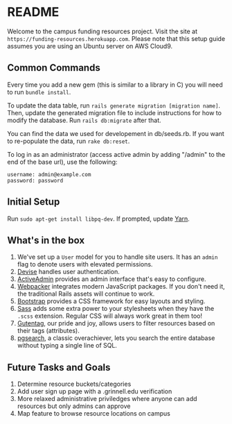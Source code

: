 # README #

Welcome to the campus funding resources project. Visit the site at `https://funding-resources.herokuapp.com`. Please note
that this setup guide assumes you are using an Ubuntu server on AWS Cloud9. 

## Common Commands ##

Every time you add a new gem (this is similar to a library in C) you will need to run `bundle install`. 

To update the data table, run `rails generate migration [migration name]`. Then, update
the generated migration file to include instructions for how to modify the database. 
Run `rails db:migrate` after that. 

You can find the data we used for developement in db/seeds.rb. If you want to re-populate the data,
run `rake db:reset`.

To log in as an administrator (access active admin by adding "/admin" to the end of the base url), use
the following:
```
username: admin@example.com
password: password 
```

## Initial Setup ##

Run `sudo apt-get install libpq-dev`. If prompted, update [Yarn](https://gist.github.com/mikerourke/0c2cac1bec77fb4c1d875bfaee487074).

## What's in the box ##

1. We've set up a `User` model for you to handle site users.
   It has an `admin` flag to denote users with elevated permissions.
2. [Devise](http://devise.plataformatec.com.br/) handles user authentication.
3. [ActiveAdmin](https://activeadmin.info/) provides an admin interface that's easy to configure.
4. [Webpacker](https://github.com/rails/webpacker#readme) integrates modern JavaScript packages.
   If you don't need it, the traditional Rails assets will continue to work.
5. [Bootstrap](https://getbootstrap.com/) provides a CSS framework for easy layouts and styling.
6. [Sass](https://sass-lang.com/guide) adds some extra power to your stylesheets when they have the `.scss` extension. Regular CSS will always work great in them too!
7. [Gutentag](https://github.com/pat/gutentag), our pride and joy, allows users to filter resources based on their tags (attributes).
8. [pgsearch](https://pganalyze.com/blog/full-text-search-ruby-rails-postgres), a classic overachiever, lets you search the entire database without typing a single
   line of SQL.

## Future Tasks and Goals ##

1. Determine resource buckets/categories
2. Add user sign up page with a .grinnell.edu verification
3. More relaxed administrative priviledges where anyone can add resources but only admins can approve
4. Map feature to browse resource locations on campus
